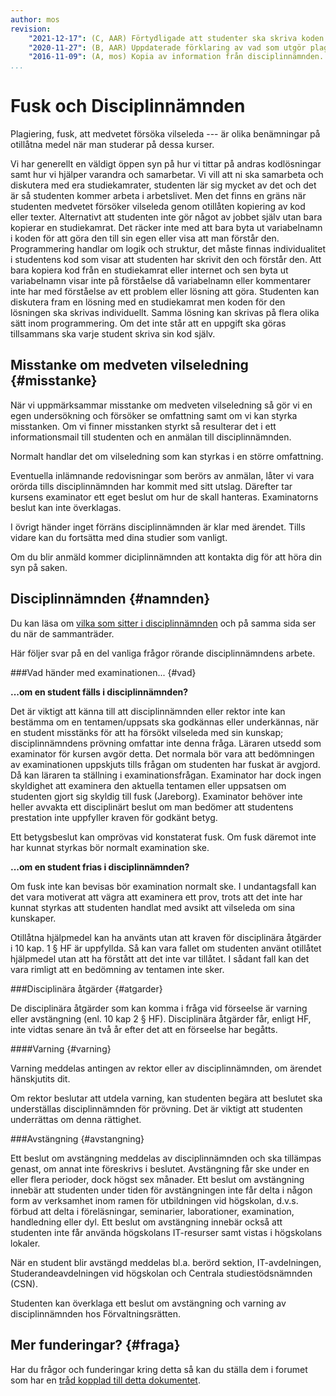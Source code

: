 ```yaml
---
author: mos
revision:
    "2021-12-17": (C, AAR) Förtydligade att studenter ska skriva koden själva men kan samarbeta för att komma fram till en lösning.
    "2020-11-27": (B, AAR) Uppdaterade förklaring av vad som utgör plagiering/kopiering av kod.
    "2016-11-09": (A, mos) Kopia av information från disciplinnämnden.
...
```

Fusk och Disciplinnämnden
==================================

Plagiering, fusk, att medvetet försöka vilseleda --- är olika benämningar på otillåtna medel när man studerar på dessa kurser.

Vi har generellt en väldigt öppen syn på hur vi tittar på andras kodlösningar samt hur vi hjälper varandra och samarbetar. Vi vill att ni ska samarbeta och diskutera med era studiekamrater, studenten lär sig mycket av det och det är så studenten kommer arbeta i arbetslivet. Men det finns en gräns när studenten medvetet försöker vilseleda genom otillåten kopiering av kod eller texter. Alternativt att studenten inte gör något av jobbet själv utan bara kopierar en studiekamrat. Det räcker inte med att bara byta ut variabelnamn i koden för att göra den till sin egen eller visa att man förstår den. Programmering handlar om logik och struktur, det måste finnas individualitet i studentens kod som visar att studenten har skrivit den och förstår den. Att bara kopiera kod från en studiekamrat eller internet och sen byta ut variabelnamn visar inte på förståelse då variabelnamn eller kommentarer inte har med förståelse av ett problem eller lösning att göra. Studenten kan diskutera fram en lösning med en studiekamrat men koden för den lösningen ska skrivas individuellt. Samma lösning kan skrivas på flera olika sätt inom programmering. Om det inte står att en uppgift ska göras tillsammans ska varje student skriva sin kod själv.



Misstanke om medveten vilseledning {#misstanke}
-----------------------------------

När vi uppmärksammar misstanke om medveten vilseledning så gör vi en egen undersökning och försöker se omfattning samt om vi kan styrka misstanken. Om vi finner misstanken styrkt så resulterar det i ett informationsmail till studenten och en anmälan till disciplinnämnden.

Normalt handlar det om vilseledning som kan styrkas i en större omfattning.

Eventuella inlämnande redovisningar som berörs av anmälan, låter vi vara orörda tills disciplinnämnden har kommit med sitt utslag. Därefter tar kursens examinator ett eget beslut om hur de skall hanteras. Examinatorns beslut kan inte överklagas.

I övrigt händer inget förräns disciplinnämnden är klar med ärendet. Tills vidare kan du fortsätta med dina studier som vanligt.

Om du blir anmäld kommer diciplinnämnden att kontakta dig för att höra din syn på saken.



Disciplinnämnden {#namnden}
-----------------------------------

Du kan läsa om [vilka som sitter i disciplinnämnden](https://www.bth.se/om-bth/organisation/disciplinnamnd/) och på samma sida ser du när de sammanträder.

Här följer svar på en del vanliga frågor rörande disciplinnämndens arbete.



###Vad händer med examinationen... {#vad}

**...om en student fälls i disciplinnämnden?**

Det är viktigt att känna till att disciplinnämnden eller rektor inte kan bestämma om en tentamen/uppsats ska godkännas eller underkännas, när en student misstänks för att ha försökt vilseleda med sin kunskap; disciplinnämndens prövning omfattar inte denna fråga. Läraren utsedd som examinator för kursen avgör detta. Det normala bör vara att bedömningen av examinationen uppskjuts tills frågan om studenten har fuskat är avgjord. Då kan läraren ta ställning i examinationsfrågan. Examinator har dock ingen skyldighet att examinera den aktuella tentamen eller uppsatsen om studenten gjort sig skyldig till fusk (Jareborg). Examinator behöver inte heller avvakta ett disciplinärt beslut om man bedömer att studentens prestation inte uppfyller kraven för godkänt betyg.

Ett betygsbeslut kan omprövas vid konstaterat fusk. Om fusk däremot inte har kunnat styrkas bör normalt examination ske.



**...om en student frias i disciplinnämnden?**

Om fusk inte kan bevisas bör examination normalt ske. I undantagsfall kan det vara motiverat att vägra att examinera ett prov, trots att det inte har kunnat styrkas att studenten handlat med avsikt att vilseleda om sina kunskaper.

Otillåtna hjälpmedel kan ha använts utan att kraven för disciplinära åtgärder i 10 kap. 1 § HF är uppfyllda. Så kan vara fallet om studenten använt otillåtet hjälpmedel utan att ha förstått att det inte var tillåtet. I sådant fall kan det vara rimligt att en bedömning av tentamen inte sker.



###Disciplinära åtgärder {#atgarder}

De disciplinära åtgärder som kan komma i fråga vid förseelse är varning eller avstängning (enl. 10 kap 2 § HF). Disciplinära åtgärder får, enligt HF, inte vidtas senare än två år efter det att en förseelse har begåtts.



####Varning {#varning}

Varning meddelas antingen av rektor eller av disciplinnämnden, om ärendet hänskjutits dit.

Om rektor beslutar att utdela varning, kan studenten begära att beslutet ska underställas disciplinnämnden för prövning. Det är viktigt att studenten underrättas om denna rättighet.



###Avstängning {#avstangning}

Ett beslut om avstängning meddelas av disciplinnämnden och ska tillämpas genast, om annat inte föreskrivs i beslutet. Avstängning får ske under en eller flera perioder, dock högst sex månader. Ett beslut om avstängning innebär att studenten under tiden för avstängningen inte får delta i någon form av verksamhet inom ramen för utbildningen vid högskolan, d.v.s. förbud att delta i föreläsningar, seminarier, laborationer, examination, handledning eller dyl. Ett beslut om avstängning innebär också att studenten inte får använda högskolans IT-resurser samt vistas i högskolans lokaler.

När en student blir avstängd meddelas bl.a. berörd sektion, IT-avdelningen, Studerandeavdelningen vid högskolan och Centrala studiestödsnämnden (CSN).

Studenten kan överklaga ett beslut om avstängning och varning av disciplinnämnden hos Förvaltningsrätten.



Mer funderingar? {#fraga}
-----------------------------------

Har du frågor och funderingar kring detta så kan du ställa dem i forumet som har en [tråd kopplad till detta dokumentet](/t/5909).
